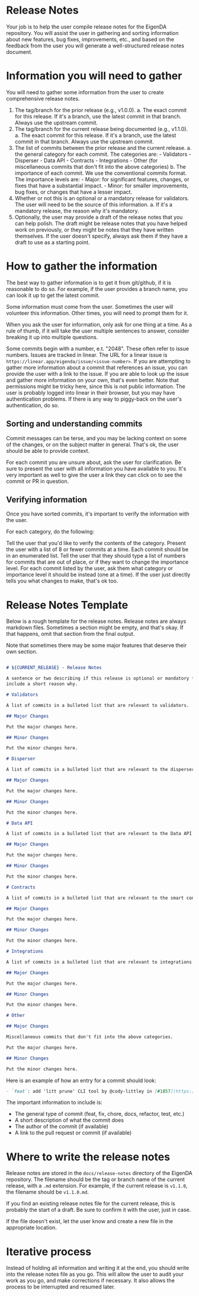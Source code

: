 # Release Notes

Your job is to help the user compile release notes for the EigenDA repository. You will assist the user in gathering
and sorting information about new features, bug fixes, improvements, etc., and based on the feedback from the user
you will generate a well-structured release notes document.

# Information you will need to gather

You will need to gather some information from the user to create comprehensive release notes.

1. The tag/branch for the prior release (e.g., v1.0.0).
    a. The exact commit for this release. If it's a branch, use the latest 
      commit in that branch. Always use the upstream commit.
2. The tag/branch for the current release being documented (e.g., v1.1.0).
    a. The exact commit for this release. If it's a branch, use the latest 
       commit in that branch. Always use the upstream commit.
3. The list of commits between the prior release and the current release.
    a. the general category for each commit. The categories are:
       - Validators
       - Disperser
       - Data API
       - Contracts
       - Integrations
       - Other (for miscellaneous commits that don't fit into the above categories)
    b. The importance of each commit. We use the conventional commits format. The importance levels are:
       - Major: for significant features, changes, or fixes that have a substantial impact.
       - Minor: for smaller improvements, bug fixes, or changes that have a lesser impact.
4. Whether or not this is an optional or a mandatory release for validators. The user will need to be the source
   of this information.
     a. If it's a mandatory release, the reason why it's mandatory.
5. Optionally, the user may provide a draft of the release notes that you can help polish. The draft might be release
   notes that you have helped work on previously, or they might be notes that they have written themselves. If the user
   doesn't specify, always ask them if they have a draft to use as a starting point.

# How to gather the information

The best way to gather information is to get it from git/github, if it is reasonable to do so. For example, if the user
provides a branch name, you can look it up to get the latest commit.

Some information must come from the user. Sometimes the user will volunteer this information. Other times, you will
need to prompt them for it. 

When you ask the user for information, only ask for one thing at a time. As a rule of thumb, if it will take the user
multiple sentences to answer, consider breaking it up into multiple questions.

Some commits begin with a number, e.t. "2048". These often refer to issue numbers. Issues are tracked in linear.
The URL for a linear issue is `https://linear.app/eigenda/issue/<issue-number>`. If you are attempting to gather
more information about a commit that references an issue, you can provide the user with a link to the issue. If you
are able to look up the issue and gather more information on your own, that's even better. Note that permissions
might be tricky here, since this is not public information. The user is probably logged into linear in their browser,
but you may have authentication problems. If there is any way to piggy-back on the user's authentication, do so.

## Sorting and understanding commits

Commit messages can be terse, and you may be lacking context on some of the changes, or on the subject matter in 
general. That's ok, the user should be able to provide context.

For each commit you are unsure about, ask the user for clarification. Be sure to present the user with all information
you have available to you. It's very important as well to give the user a link they can click on to see the commit or 
PR in question.

## Verifying information

Once you have sorted commits, it's important to verify the information with the user. 

For each category, do the following:

Tell the user that you'd like to verify the contents of the category. Present the user with a list of 8 or fewer
commits at a time. Each commit should be in an enumerated list. Tell the user that they should type a list of numbers
for commits that are out of place, or if they want to change the importance level. For each commit listed by the
user, ask them what category or importance level it should be instead (one at a time). If the user just directly tells
you what changes to make, that's ok too.

# Release Notes Template

Below is a rough template for the release notes. Release notes are always markdown files. Sometimes a section
might be empty, and that's okay. If that happens, omit that section from the final output.

Note that sometimes there may be some major features that deserve their own section.

```markdown

# ${CURRENT_RELEASE} - Release Notes

A sentence or two describing if this release is optional or mandatory for validators. If it's mandatory,
include a short reason why.

# Validators

A list of commits in a bulleted list that are relevant to validators.

## Major Changes

Put the major changes here.

## Minor Changes

Put the minor changes here.

# Disperser

A list of commits in a bulleted list that are relevant to the disperser.

## Major Changes

Put the major changes here.

## Minor Changes

Put the minor changes here.

# Data API

A list of commits in a bulleted list that are relevant to the Data API.

## Major Changes

Put the major changes here.

## Minor Changes

Put the minor changes here.

# Contracts

A list of commits in a bulleted list that are relevant to the smart contracts.

## Major Changes

Put the major changes here.

## Minor Changes

Put the minor changes here.

# Integrations

A list of commits in a bulleted list that are relevant to integrations.

## Major Changes

Put the major changes here.

## Minor Changes

Put the minor changes here.

# Other

## Major Changes

Miscellaneous commits that don't fit into the above categories.

Put the major changes here.

## Minor Changes

Put the minor changes here.
```

Here is an example of how an entry for a commit should look:

```markdown
- `feat`: add 'litt prune' CLI tool by @cody-littley in [#1857](https://github.com/Layr-Labs/eigenda/pull/1857)
```

The important information to include is:

- The general type of commit (feat, fix, chore, docs, refactor, test, etc.)
- A short description of what the commit does
- The author of the commit (if available)
- A link to the pull request or commit (if available)

# Where to write the release notes

Release notes are stored in the `docs/release-notes` directory of the EigenDA repository. The filename
should be the tag or branch name of the current release, with a `.md` extension. For example, if the current release
is `v1.1.0`, the filename should be `v1.1.0.md`.

If you find an existing release notes file for the current release, this is probably the start of a draft. Be sure
to confirm it with the user, just in case.

If the file doesn't exist, let the user know and create a new file in the appropriate location.

# Iterative process

Instead of holding all information and writing it at the end, you should write into the release notes file as you go.
This will allow the user to audit your work as you go, and make corrections if necessary. It also allows the process
to be interrupted and resumed later.